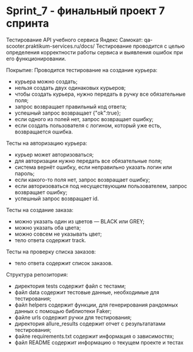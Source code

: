 # Sprint_7 - финальный проект 7 спринта
Тестирование API учебного сервиса Яндекс Самокат: qa-scooter.praktikum-services.ru/docs/
Тестирование проводится с целью определения корректности работы сервиса и выявления ошибок при его функционировании. 

Покрытие:
Проводится тестирование на создание курьера: 
- курьера можно создать;
- нельзя создать двух одинаковых курьеров;
- чтобы создать курьера, нужно передать в ручку все обязательные поля;
- запрос возвращает правильный код ответа;
- успешный запрос возвращает {"ok":true};
- если одного из полей нет, запрос возвращает ошибку;
- если создать пользователя с логином, который уже есть, возвращается ошибка.

Тесты на авторизацию курьера:
- курьер может авторизоваться;
- для авторизации нужно передать все обязательные поля;
- система вернёт ошибку, если неправильно указать логин или пароль;
- если какого-то поля нет, запрос возвращает ошибку;
- если авторизоваться под несуществующим пользователем, запрос возвращает ошибку;
- успешный запрос возвращает id.
  
Тесты на создание заказа: 
- можно указать один из цветов — BLACK или GREY;
- можно указать оба цвета;
- можно совсем не указывать цвет;
- тело ответа содержит track.

Тесты на проверку списка заказов: 
- тело ответа содержит список заказов.
  
Структура репозитория:
- директория tests содержит файл с тестами;
- файл data содержит тестовые данные, необходимые для тестирования;
- файл helpers содержит функции, для генерирования рандомных данных с помощью библиотеки Faker;
- файле urls содержит ручки для тестирования;
- директория allure_results содержит отчет с результататами тестирования;
- файле requirements.txt содержит информация о зависимостях;
- файл README содержит информацию о текущем проекте и тестах

